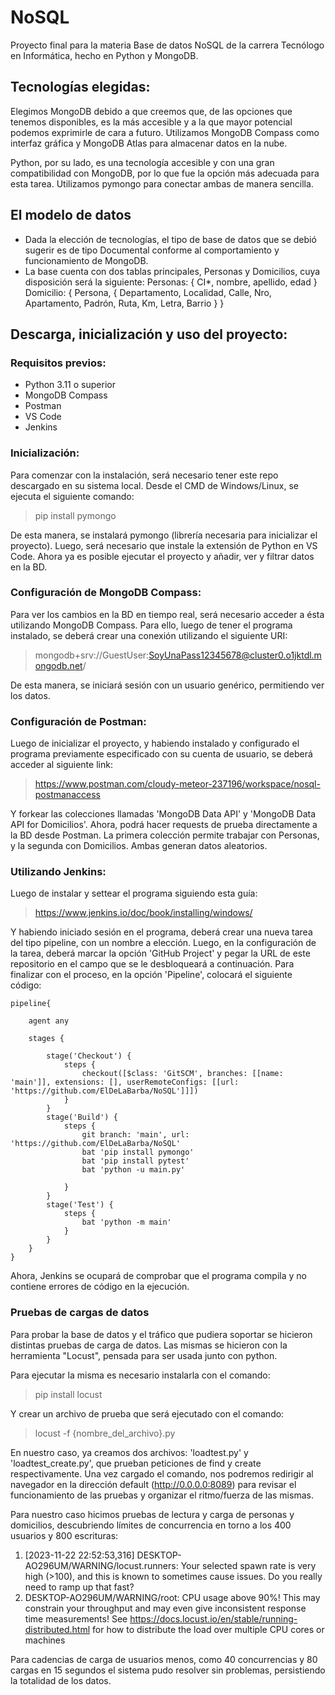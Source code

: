 # NoSQL

Proyecto final para la materia Base de datos NoSQL de la carrera Tecnólogo en Informática, hecho en Python y MongoDB.

## Tecnologías elegidas:

Elegimos MongoDB debido a que creemos que, de las opciones que tenemos disponibles, es la más accesible y a la que mayor potencial podemos exprimirle de cara a futuro. Utilizamos MongoDB Compass como interfaz gráfica y MongoDB Atlas para almacenar datos en la nube.

Python, por su lado, es una tecnología accesible y con una gran compatibilidad con MongoDB, por lo que fue la opción más adecuada para esta tarea. Utilizamos pymongo para conectar ambas de manera sencilla.

## El modelo de datos
+ Dada la elección de tecnologías, el tipo de base de datos que se debió sugerir es de tipo Documental conforme al comportamiento y funcionamiento de MongoDB.
+ La base cuenta con dos tablas principales, Personas y Domicilios, cuya disposición será la siguiente:
    Personas: { CI*, nombre, apellido, edad }
    Domicilio: { Persona, { Departamento, Localidad, Calle, Nro, Apartamento, Padrón, Ruta, Km, Letra, Barrio } }

## Descarga, inicialización y uso del proyecto:


### Requisitos previos:

+ Python 3.11 o superior
+ MongoDB Compass
+ Postman
+ VS Code
+ Jenkins

### Inicialización: 

Para comenzar con la instalación, será necesario tener este repo descargado en su sistema local. Desde el CMD de Windows/Linux, se ejecuta el siguiente comando: 

> pip install pymongo

De esta manera, se instalará pymongo (librería necesaria para inicializar el proyecto). Luego, será necesario que instale la extensión de Python en VS Code. Ahora ya es posible ejecutar el proyecto y añadir, ver y filtrar datos en la BD. 

### Configuración de MongoDB Compass:

Para ver los cambios en la BD en tiempo real, será necesario acceder a ésta utilizando MongoDB Compass. Para ello, luego de tener el programa instalado, se deberá crear una conexión utilizando el siguiente URI: 

> mongodb+srv://GuestUser:SoyUnaPass12345678@cluster0.o1jktdl.mongodb.net/

De esta manera, se iniciará sesión con un usuario genérico, permitiendo ver los datos. 

### Configuración de Postman: 

Luego de inicializar el proyecto, y habiendo instalado y configurado el programa previamente especificado con su cuenta de usuario, se deberá acceder al siguiente link: 

> https://www.postman.com/cloudy-meteor-237196/workspace/nosql-postmanaccess 

Y forkear las colecciones llamadas 'MongoDB Data API' y 'MongoDB Data API for Domicilios'. Ahora, podrá hacer requests de prueba directamente a la BD desde Postman. La primera colección permite trabajar con Personas, y la segunda con Domicilios. Ambas generan datos aleatorios. 

### Utilizando Jenkins: 

Luego de instalar y settear el programa siguiendo esta guía: 

> https://www.jenkins.io/doc/book/installing/windows/

Y habiendo iniciado sesión en el programa, deberá crear una nueva tarea del tipo pipeline, con un nombre a elección. Luego, en la configuración de la tarea, deberá marcar la opción 'GitHub Project' y pegar la URL de este repositorio en el campo que se le desbloqueará a continuación. Para finalizar con el proceso, en la opción 'Pipeline', colocará el siguiente código: 

```
pipeline{

    agent any
    
    stages {
    
        stage('Checkout') {
            steps {
                checkout([$class: 'GitSCM', branches: [[name: 'main']], extensions: [], userRemoteConfigs: [[url: 'https://github.com/ElDeLaBarba/NoSQL']]])
            }
        }
        stage('Build') {
            steps {
                git branch: 'main', url: 'https://github.com/ElDeLaBarba/NoSQL'
                bat 'pip install pymongo'
                bat 'pip install pytest'
                bat 'python -u main.py'

            }
        }
        stage('Test') {
            steps {
                bat 'python -m main'
            }
        }
    }
}
```

Ahora, Jenkins se ocupará de comprobar que el programa compila y no contiene errores de código en la ejecución. 

### Pruebas de cargas de datos 
Para probar la base de datos y el tráfico que pudiera soportar se hicieron distintas pruebas de carga de datos.
Las mismas se hicieron con la herramienta "Locust", pensada para ser usada junto con python.

Para ejecutar la misma es necesario instalarla con el comando:

> pip install locust

Y crear un archivo de prueba que será ejecutado con el comando:

> locust -f {nombre_del_archivo}.py

En nuestro caso, ya creamos dos archivos: 'loadtest.py' y 'loadtest_create.py', que prueban peticiones de find y create respectivamente.
Una vez cargado el comando, nos podremos redirigir al navegador en la dirección default (http://0.0.0.0:8089) para revisar el funcionamiento de las pruebas y organizar el ritmo/fuerza de las mismas.

Para nuestro caso hicimos pruebas de lectura y carga de personas y domicilios, descubriendo límites de concurrencia en torno a los 400 usuarios y 800 escrituras:
1) [2023-11-22 22:52:53,316] DESKTOP-AO296UM/WARNING/locust.runners: Your selected spawn rate is very high (>100), and this is known to sometimes cause issues. Do you really need to ramp up that fast?
2) DESKTOP-AO296UM/WARNING/root: CPU usage above 90%! This may constrain your throughput and may even give inconsistent response time measurements! See https://docs.locust.io/en/stable/running-distributed.html for how to distribute the load over multiple CPU cores or machines

Para cadencias de carga de usuarios menos, como 40 concurrencias y 80 cargas en 15 segundos el sistema pudo resolver sin problemas, persistiendo la totalidad de los datos.
